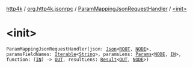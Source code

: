 [http4k](../../index.md) / [org.http4k.jsonrpc](../index.md) / [ParamMappingJsonRequestHandler](index.md) / [&lt;init&gt;](./-init-.md)

# &lt;init&gt;

`ParamMappingJsonRequestHandler(json: `[`Json`](../../org.http4k.format/-json/index.md)`<`[`ROOT`](index.md#ROOT)`, `[`NODE`](index.md#NODE)`>, paramsFieldNames: `[`Iterable`](https://kotlinlang.org/api/latest/jvm/stdlib/kotlin.collections/-iterable/index.html)`<`[`String`](https://kotlinlang.org/api/latest/jvm/stdlib/kotlin/-string/index.html)`>, paramsLens: `[`Params`](../-params/index.md)`<`[`NODE`](index.md#NODE)`, `[`IN`](index.md#IN)`>, function: (`[`IN`](index.md#IN)`) -> `[`OUT`](index.md#OUT)`, resultLens: `[`Result`](../-result/index.md)`<`[`OUT`](index.md#OUT)`, `[`NODE`](index.md#NODE)`>)`